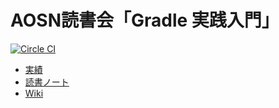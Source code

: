 # AOSN読書会「Gradle 実践入門」

[![Circle CI](https://circleci.com/gh/aosn/gradle.svg?style=svg)](https://circleci.com/gh/aosn/gradle)

* [実績](http://aosn.github.io/#!/workshop/3-gradle.md)
* [読書ノート](http://aosn.github.io/#!/note/3-gradle.md)
* [Wiki](https://github.com/aosn/gradle/wiki)
